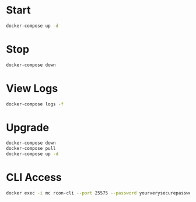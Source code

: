 # Start

```bash
docker-compose up -d
```

# Stop

```bash
docker-compose down
```

# View Logs

```bash
docker-compose logs -f
```

# Upgrade

```bash
docker-compose down
docker-compose pull
docker-compose up -d
```

# CLI Access

```bash
docker exec -i mc rcon-cli --port 25575 --password yourverysecurepassword
```

